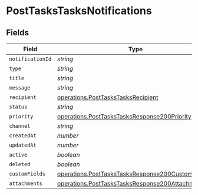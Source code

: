 # PostTasksTasksNotifications


## Fields

| Field                                                                                                                  | Type                                                                                                                   | Required                                                                                                               | Description                                                                                                            |
| ---------------------------------------------------------------------------------------------------------------------- | ---------------------------------------------------------------------------------------------------------------------- | ---------------------------------------------------------------------------------------------------------------------- | ---------------------------------------------------------------------------------------------------------------------- |
| `notificationId`                                                                                                       | *string*                                                                                                               | :heavy_minus_sign:                                                                                                     | N/A                                                                                                                    |
| `type`                                                                                                                 | *string*                                                                                                               | :heavy_minus_sign:                                                                                                     | N/A                                                                                                                    |
| `title`                                                                                                                | *string*                                                                                                               | :heavy_minus_sign:                                                                                                     | N/A                                                                                                                    |
| `message`                                                                                                              | *string*                                                                                                               | :heavy_minus_sign:                                                                                                     | N/A                                                                                                                    |
| `recipient`                                                                                                            | [operations.PostTasksTasksRecipient](../../models/operations/posttaskstasksrecipient.md)                               | :heavy_minus_sign:                                                                                                     | N/A                                                                                                                    |
| `status`                                                                                                               | *string*                                                                                                               | :heavy_minus_sign:                                                                                                     | N/A                                                                                                                    |
| `priority`                                                                                                             | [operations.PostTasksTasksResponse200Priority](../../models/operations/posttaskstasksresponse200priority.md)           | :heavy_minus_sign:                                                                                                     | N/A                                                                                                                    |
| `channel`                                                                                                              | *string*                                                                                                               | :heavy_minus_sign:                                                                                                     | N/A                                                                                                                    |
| `createdAt`                                                                                                            | *number*                                                                                                               | :heavy_minus_sign:                                                                                                     | N/A                                                                                                                    |
| `updatedAt`                                                                                                            | *number*                                                                                                               | :heavy_minus_sign:                                                                                                     | N/A                                                                                                                    |
| `active`                                                                                                               | *boolean*                                                                                                              | :heavy_minus_sign:                                                                                                     | N/A                                                                                                                    |
| `deleted`                                                                                                              | *boolean*                                                                                                              | :heavy_minus_sign:                                                                                                     | N/A                                                                                                                    |
| `customFields`                                                                                                         | [operations.PostTasksTasksResponse200CustomFields](../../models/operations/posttaskstasksresponse200customfields.md)[] | :heavy_minus_sign:                                                                                                     | N/A                                                                                                                    |
| `attachments`                                                                                                          | [operations.PostTasksTasksResponse200Attachments](../../models/operations/posttaskstasksresponse200attachments.md)[]   | :heavy_minus_sign:                                                                                                     | N/A                                                                                                                    |